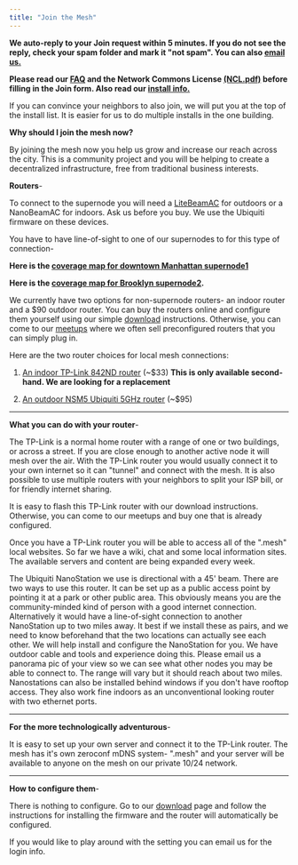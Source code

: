```yaml
---
title: "Join the Mesh"
---
```


**We auto-reply to your Join request within 5 minutes. If you do not see the reply, check your spam folder and mark it "not spam". You can also [email us.](mailto:install@nycmesh.net)**

**Please read our [FAQ](/faq) and the Network Commons License [(NCL.pdf)](/ncl.pdf) before filling in the Join form. Also read our [install info.](/install)**

If you can convince your neighbors to also join, we will put you at the top of the install list. It is easier for us to do multiple installs in the one building.

**Why should I join the mesh now?**

By joining the mesh now you help us grow and increase our reach across the city. This is a community project and you will be helping to create a decentralized infrastructure, free from traditional business interests.

**Routers**-

To connect to the supernode you will need a [LiteBeamAC](https://www.amazon.com/Ubiquiti-5GHz-LiteBeam-23DBI-LBE-5AC-23-US/dp/B01ANIQCE6/) for outdoors or a NanoBeamAC for indoors. Ask us before you buy. We use the Ubiquiti firmware on these devices.

You have to have line-of-sight to one of our supernodes to for this type of connection-

**Here is the [coverage map for downtown Manhattan supernode1](/map/nodes/227)**

**Here is the [coverage map for Brooklyn supernode2](/map/nodes/570).**

We currently have two options for non-supernode routers- an indoor router and a $90 outdoor router. You can buy the routers online and configure them yourself using our simple [download](/download) instructions. Otherwise, you can come to our [meetups](https://www.meetup.com/nycmesh/) where we often sell preconfigured routers that you can simply plug in.

Here are the two router choices for local mesh connections:

1.  [An indoor TP-Link 842ND router](https://www.amazon.com/dp/B006E04T9I/?tag=tl-wr842nd-nycmesh-20) (~$33) **This is only available second-hand. We are looking for a replacement**

2.  [An outdoor NSM5 Ubiquiti 5GHz router](https://www.amazon.com/dp/B0049AVWAO/?tag=nsm5-nycmesh-20) (~$95)

---

**What you can do with your router**-

The TP-Link is a normal home router with a range of one or two buildings, or across a street. If you are close enough to another active node it will mesh over the air. With the TP-Link router you would usually connect it to your own internet so it can "tunnel" and connect with the mesh. It is also possible to use multiple routers with your neighbors to split your ISP bill, or for friendly internet sharing.

It is easy to flash this TP-Link router with our download instructions. Otherwise, you can come to our meetups and buy one that is already configured.

Once you have a TP-Link router you will be able to access all of the ".mesh" local websites. So far we have a wiki, chat and some local information sites. The available servers and content are being expanded every week.

The Ubiquiti NanoStation we use is directional with a 45' beam. There are two ways to use this router. It can be set up as a public access point by pointing it at a park or other public area. This obviously means you are the community-minded kind of person with a good internet connection. Alternatively it would have a line-of-sight connection to another NanoStation up to two miles away. It best if we install these as pairs, and we need to know beforehand that the two locations can actually see each other. We will help install and configure the NanoStation for you. We have outdoor cable and tools and experience doing this. Please email us a panorama pic of your view so we can see what other nodes you may be able to connect to. The range will vary but it should reach about two miles. Nanostations can also be installed behind windows if you don't have rooftop access. They also work fine indoors as an unconventional looking router with two ethernet ports.

---

**For the more technologically adventurous**-

It is easy to set up your own server and connect it to the TP-Link router. The mesh has it's own zeroconf mDNS system- ".mesh" and your server will be available to anyone on the mesh on our private 10/24 network.

---

**How to configure them**-

There is nothing to configure. Go to our [download](/download) page and follow the instructions for installing the firmware and the router will automatically be configured.

If you would like to play around with the setting you can email us for the login info.
